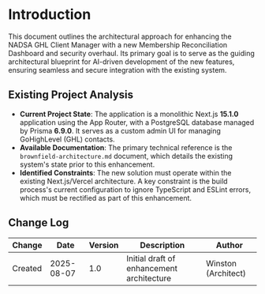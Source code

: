 # Introduction

This document outlines the architectural approach for enhancing the NADSA GHL Client Manager with a new Membership Reconciliation Dashboard and security overhaul. Its primary goal is to serve as the guiding architectural blueprint for AI-driven development of the new features, ensuring seamless and secure integration with the existing system.

## Existing Project Analysis

  * **Current Project State**: The application is a monolithic Next.js **15.1.0** application using the App Router, with a PostgreSQL database managed by Prisma **6.9.0**. It serves as a custom admin UI for managing GoHighLevel (GHL) contacts.
  * **Available Documentation**: The primary technical reference is the `brownfield-architecture.md` document, which details the existing system's state prior to this enhancement.
  * **Identified Constraints**: The new solution must operate within the existing Next.js/Vercel architecture. A key constraint is the build process's current configuration to ignore TypeScript and ESLint errors, which must be rectified as part of this enhancement.

## Change Log

| Change | Date | Version | Description | Author |
| --- | --- | --- | --- | --- |
| Created | 2025-08-07 | 1.0 | Initial draft of enhancement architecture | Winston (Architect) |
